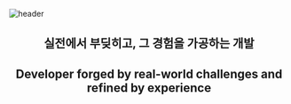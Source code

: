 <!-- 헤더 이미지 -->
![header](https://capsule-render.vercel.app/api?type=speech&color=0d8abc&height=200&section=header&text=Welcome%20to%20dbp-jack's%20GitHub!&fontSize=30&fontColor=ffffff&descAlignY=28)

<!-- 소개 문구 -->
<div align="center">
  
## 실전에서 부딪히고, 그 경험을 가공하는 개발

## Developer forged by real-world challenges and refined by experience

</div>








<!--
**dbp-jack/dbp-jack** is a ✨ _special_ ✨ repository because its `README.md` (this file) appears on your GitHub profile.

Here are some ideas to get you started:

- 🔭 I’m currently working on ...
- 🌱 I’m currently learning ...
- 👯 I’m looking to collaborate on ...
- 🤔 I’m looking for help with ...
- 💬 Ask me about ...
- 📫 How to reach me: ...
- 😄 Pronouns: ...
- ⚡ Fun fact: ...
-->
